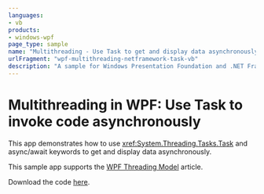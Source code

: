 ```yaml
---
languages:
- vb
products:
- windows-wpf
page_type: sample
name: "Multithreading - Use Task to get and display data asynchronously"
urlFragment: "wpf-multithreading-netframework-task-vb"
description: "A sample for Windows Presentation Foundation and .NET Framework that uses Task to await code asynchronously."
---
```


# Multithreading in WPF: Use Task to invoke code asynchronously

This app demonstrates how to use <xref:System.Threading.Tasks.Task> and async/await keywords to get and display data asynchronously.

This sample app supports the [WPF Threading Model](https://learn.microsoft.com/dotnet/desktop/wpf/advanced/threading-model?view=netframeworkdesktop-4.8) article.

Download the code [here](github.com/dotnet/samples/tree/main/wpf/Threading/Weather/net48/vb/Code.zip).
